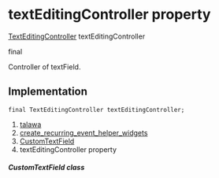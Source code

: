 
<div>

# textEditingController property

</div>


[TextEditingController](https://api.flutter.dev/flutter/widgets/TextEditingController-class.html)
textEditingController


final




Controller of textField.



## Implementation

``` language-dart
final TextEditingController textEditingController;
```







1.  [talawa](../../index.html)
2.  [create_recurring_event_helper_widgets](../../widgets_create_recurring_event_helper_widgets/)
3.  [CustomTextField](../../widgets_create_recurring_event_helper_widgets/CustomTextField-class.html)
4.  textEditingController property

##### CustomTextField class







